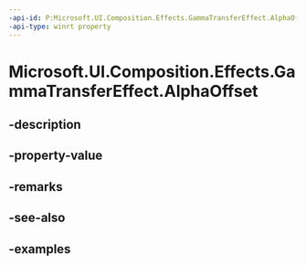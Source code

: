 ```yaml
---
-api-id: P:Microsoft.UI.Composition.Effects.GammaTransferEffect.AlphaOffset
-api-type: winrt property
---
```


<!-- Property syntax.
public float AlphaOffset { get;  set; }
-->

# Microsoft.UI.Composition.Effects.GammaTransferEffect.AlphaOffset

## -description

## -property-value

## -remarks

## -see-also

## -examples

